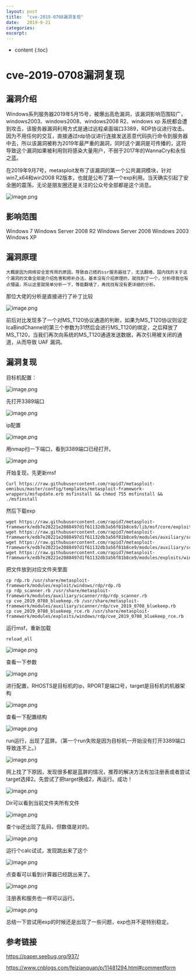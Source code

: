 ```yaml
---
layout: post
title:  "cve-2019-0708漏洞复现"
date:   2019-9-21
categories: 
excerpt: 
---
```


* content
{:toc}

# **cve-2019-0708漏洞复现**

## **漏洞介绍**

Windows系列服务器2019年5月15号，被爆出高危漏洞，该漏洞影响范围较广，windows2003、windows2008、windows2008 R2、windows xp 系统都会遭到攻击，该服务器漏洞利用方式是通过远程桌面端口3389，RDP协议进行攻击。因为不用任何的交互，直接通过rdp协议进行连接发送恶意代码执行命令到服务器中去，所以该漏洞被称为2019年最严重的漏洞，同时这个漏洞是可传播的，这将导致这个漏洞如果被利用则将感染大量用户，不弱于2017年的WannaCry和永恒之蓝。

在2019年9月7号，metasploit发布了该漏洞的第一个公共漏洞模块，针对win7_x64和win2008 R2版本，也就是公布了第一个exp利用。当天确实引起了安全圈的震荡，无论是朋友圈还是关注的公众号全部都是这个消息。

![image.png](<http://ww1.sinaimg.cn/large/7fb67c86ly1g77c62jm0jj214x0motdz.jpg>)

## **影响范围**

Windows 7
Windows Server 2008 R2
Windows Server 2008
Windows 2003
Windows XP

## **漏洞原理**

	大概是因为网络安全宣传周的原因，导致自己搭的ssr服务器挂了，无法翻墙，国内找的关于这个漏洞的文章全部是介绍危害和修补办法，基本没有介绍原理的，就找到了一个，分析得我也有点懵逼，所以这里就简单分析一下，等能翻墙了，再找找有没有更详细的分析。

那位大佬的分析是直接进行了补丁比较

![image.png](<http://ww1.sinaimg.cn/large/7fb67c86ly1g77bnm7zn3j20r30650vf.jpg>)

前后对比发现多了一个对MS_T120协议通道的判断，如果为MS_T120协议则设定IcaBindChannel的第三个参数为31然后会进行MS_T120的绑定，之后释放了MS_T120，当我们再次向系统的MS_T120通道发送数据，再次引用被关闭的通道，从而导致 UAF 漏洞。

## **漏洞复现**

目标机配置：

![image.png](<http://ww1.sinaimg.cn/large/7fb67c86ly1g77ek9ktzuj21590qawtr.jpg>)

先打开3389端口

![image.png](<http://ww1.sinaimg.cn/large/7fb67c86ly1g77el5mow6j21160o1k7e.jpg>)

ip配置

![image.png](<http://ww1.sinaimg.cn/large/7fb67c86ly1g77emlpf5vj20mm0gujsq.jpg>)

用nmap扫一下端口，看到3389端口已经打开。

![image.png](<http://ww1.sinaimg.cn/large/7fb67c86ly1g77eo3exybj20k30a4751.jpg>)

开始复现，先更新msf

	Curl https://raw.githubusercontent.com/rapid7/metasploit-omnibus/master/config/templates/metasploit-framework-wrappers/msfupdate.erb msfinstall && chmod 755 msfinstall && ./msfinstall

然后下载exp

	wget https://raw.githubusercontent.com/rapid7/metasploit-framework/edb7e20221e2088497d1f61132db3a56f81b8ce9/lib/msf/core/exploit/rdp.rb
	wget https://raw.githubusercontent.com/rapid7/metasploit-framework/edb7e20221e2088497d1f61132db3a56f81b8ce9/modules/auxiliary/scanner/rdp/cve_2019_0708_bluekeep.rb
	wget https://raw.githubusercontent.com/rapid7/metasploit-framework/edb7e20221e2088497d1f61132db3a56f81b8ce9/modules/auxiliary/scanner/rdp/rdp_scanner.rb
	wget https://raw.githubusercontent.com/rapid7/metasploit-framework/edb7e20221e2088497d1f61132db3a56f81b8ce9/modules/exploits/windows/rdp/cve_2019_0708_bluekeep_rce.rb

把文件放到对应文件夹里面

	cp rdp.rb /usr/share/metasploit-framework/modules/exploit/windows/rdp/rdp.rb
	cp rdp_scanner.rb /usr/share/metasploit-framework/modules/auxiliary/scanner/rdp/rdp_scanner.rb
	cp cve_2019_0708_bluekeep.rb /usr/share/metasploit-framework/modules/auxiliary/scanner/rdp/cve_2019_0708_bluekeep.rb
	cp cve_2019_0708_bluekeep_rce.rb /usr/share/metasploit-framework/modules/exploits/windows/rdp/cve_2019_0708_bluekeep_rce.rb

运行msf，重新加载

	reload_all

![image.png](<http://ww1.sinaimg.cn/large/7fb67c86ly1g77exyc2jcj21580frdhb.jpg>)

查看一下参数

![image.png](<http://ww1.sinaimg.cn/large/7fb67c86ly1g77eym4xhej215s0lwdi2.jpg>)

进行配置，RHOSTS是目标机的ip，RPORT是端口号，target是目标机的机器架构

![image.png](<http://ww1.sinaimg.cn/large/7fb67c86ly1g77ezpekm4j20kn04amxj.jpg>)

查看一下配置结构

![image.png](<http://ww1.sinaimg.cn/large/7fb67c86ly1g77f455n63j20to0agmy1.jpg>)

run运行，出现了蓝屏。（第一个run失败是因为目标机一开始没有打开3389端口导致连不上。）

![image.png](<http://ww1.sinaimg.cn/large/7fb67c86ly1g77f1604fcj20fe082426.jpg>)

网上找了下原因，发现很多都是蓝屏的情况，推荐的解决方法有加注册表或者尝试target选择2。先尝试了把target换成2，再运行。成功！

![image.png](<http://ww1.sinaimg.cn/large/7fb67c86ly1g77f67zsi1j20vp0e4gnk.jpg>)

Dir可以看到当前文件夹所有文件

![image.png](<http://ww1.sinaimg.cn/large/7fb67c86ly1g77f8lsnesj20jc0moq5c.jpg>)

查个ip还出现了乱码，但数值是对的。

![image.png](<http://ww1.sinaimg.cn/large/7fb67c86ly1g77fgoyvsuj20je0ikt9p.jpg>)

运行个calc试试，发现跳出来了这个

![image.png](<http://ww1.sinaimg.cn/large/7fb67c86ly1g77f995ukxj20qz0bp7c6.jpg>)

点查看可以看到计算器已经跳出来了。

![image.png](<http://ww1.sinaimg.cn/large/7fb67c86ly1g77f9yj7qbj20vx0lnmy4.jpg>)

注册表和服务也一样可以运行。

![image.png](<http://ww1.sinaimg.cn/large/7fb67c86ly1g77fbva82cj21500px43f.jpg>)

总结一下尝试用exp的时候还是出现了一些问题，exp也并不是特别稳定。

## **参考链接**

<https://paper.seebug.org/937/>

<https://www.cnblogs.com/feizianquan/p/11481294.html#commentform>

